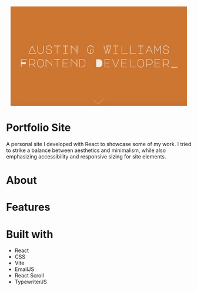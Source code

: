 <p align="center">
<img src="https://raw.githubusercontent.com/austingw/portfolio-site/main/portfolio-gif.gif" alt="Portfolio GIF" />
</p>

# Portfolio Site #

A personal site I developed with React to showcase some of my work. I tried to strike a balance between aesthetics and minimalism, while also emphasizing accessibility and responsive sizing for site elements.

# About # 



# Features #



# Built with #

- React
- CSS
- Vite
- EmailJS
- React Scroll
- TypewriterJS


